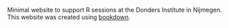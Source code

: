 Minimal website to support R sessions at the Donders Institute in Nijmegen. This website was created using [bookdown](https://bookdown.org/yihui/bookdown/get-started.html).